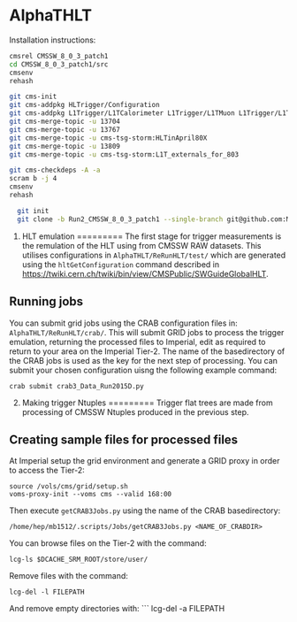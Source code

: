 AlphaTHLT
=========

Installation instructions:


```bash
cmsrel CMSSW_8_0_3_patch1
cd CMSSW_8_0_3_patch1/src
cmsenv
rehash

git cms-init
git cms-addpkg HLTrigger/Configuration
git cms-addpkg L1Trigger/L1TCalorimeter L1Trigger/L1TMuon L1Trigger/L1TGlobal
git cms-merge-topic -u 13704
git cms-merge-topic -u 13767
git cms-merge-topic -u cms-tsg-storm:HLTinApril80X
git cms-merge-topic -u 13809
git cms-merge-topic -u cms-tsg-storm:L1T_externals_for_803

git cms-checkdeps -A -a
scram b -j 4
cmsenv
rehash

  git init
  git clone -b Run2_CMSSW_8_0_3_patch1 --single-branch git@github.com:MarkBaber/AlphaTHLT.git
```

1. HLT emulation
=========
The first stage for trigger measurements is the remulation of the HLT using from CMSSW RAW datasets. This utilises configurations in `AlphaTHLT/ReRunHLT/test/` which are generated using the `hltGetConfiguration` command described in https://twiki.cern.ch/twiki/bin/view/CMSPublic/SWGuideGlobalHLT.

Running jobs
------------
You can submit grid jobs using the CRAB configuration files in: `AlphaTHLT/ReRunHLT/crab/`. This will submit GRID jobs to process the trigger emulation, returning the processed files to Imperial, edit as required to return to your area on the Imperial Tier-2. The name of the basedirectory of the CRAB jobs is used as the key for the next step of processing. You can submit your chosen configuration uisng the following example command:
  ```
  crab submit crab3_Data_Run2015D.py
  ```

2. Making trigger Ntuples
=========
Trigger flat trees are made from processing of CMSSW Ntuples produced in the previous step.

Creating sample files for processed files
--------------------
At Imperial setup the grid environment and generate a GRID proxy in order to access the Tier-2:
  ```
  source /vols/cms/grid/setup.sh
  voms-proxy-init --voms cms --valid 168:00
  ```
Then execute `getCRAB3Jobs.py` using the name of the CRAB basedirectory:
  ```
  /home/hep/mb1512/.scripts/Jobs/getCRAB3Jobs.py <NAME_OF_CRABDIR>
  ```

You can browse files on the Tier-2 with the command:
  ```
  lcg-ls $DCACHE_SRM_ROOT/store/user/
  ```
  Remove files with the command:
  ```
  lcg-del -l FILEPATH
   ```
   And remove empty directories with:
    ```
  lcg-del -a FILEPATH
   ```
